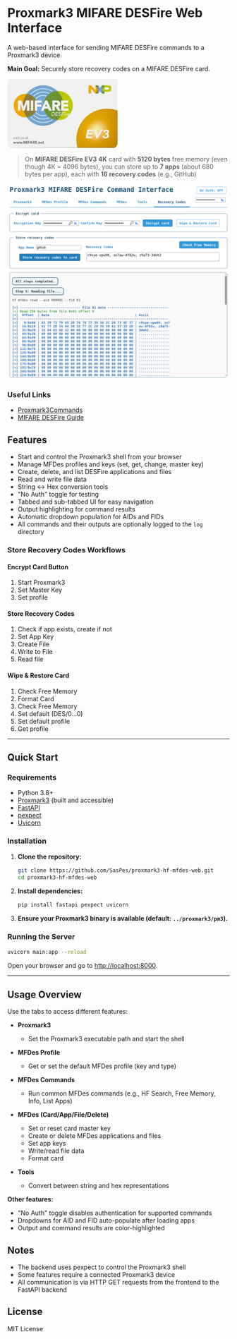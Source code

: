 # Proxmark3 MIFARE DESFire Web Interface

A web-based interface for sending MIFARE DESFire commands to a Proxmark3 device.  

**Main Goal:** Securely store recovery codes on a MIFARE DESFire card.

<img src="ss/MIFARE-DESFire-EV3.png" width="250">

> On **MIFARE DESFire EV3 4K** card with **5120 bytes** free memory (even though 4K = 4096 bytes), you can store up to **7 apps** (about 680 bytes per app), each with **16 recovery codes** (e.g., GitHub)

![Screenshot](ss/ss1.png)

### Useful Links

- [Proxmark3Commands](https://github.com/SasPes/Proxmark3Commands)
- [MIFARE DESFire Guide](https://github.com/SasPes/Proxmark3Commands/blob/main/MIFARE%20DESFire.md)

## Features

- Start and control the Proxmark3 shell from your browser
- Manage MFDes profiles and keys (set, get, change, master key)
- Create, delete, and list DESFire applications and files
- Read and write file data
- String \<-\> Hex conversion tools
- "No Auth" toggle for testing
- Tabbed and sub-tabbed UI for easy navigation
- Output highlighting for command results
- Automatic dropdown population for AIDs and FIDs
- All commands and their outputs are optionally logged to the `log` directory

### Store Recovery Codes Workflows

#### Encrypt Card Button

1. Start Proxmark3
2. Set Master Key
3. Set profile

#### Store Recovery Codes

1. Check if app exists, create if not
2. Set App Key
3. Create File
4. Write to File
5. Read file

#### Wipe & Restore Card

1. Check Free Memory
2. Format Card
3. Check Free Memory
4. Set default (DES/0...0)
5. Set default profile
6. Get profile

---

## Quick Start

### Requirements

- Python 3.8+
- [Proxmark3](https://github.com/Proxmark/proxmark3) (built and accessible)
- [FastAPI](https://fastapi.tiangolo.com/)
- [pexpect](https://pexpect.readthedocs.io/en/stable/)
- [Uvicorn](https://www.uvicorn.org/)

### Installation

1. **Clone the repository:**
    ```bash
    git clone https://github.com/SasPes/proxmark3-hf-mfdes-web.git
    cd proxmark3-hf-mfdes-web
    ```

2. **Install dependencies:**
    ```bash
    pip install fastapi pexpect uvicorn
    ```

3. **Ensure your Proxmark3 binary is available (default: `../proxmark3/pm3`).**

### Running the Server

```bash
uvicorn main:app --reload
```

Open your browser and go to [http://localhost:8000](http://localhost:8000).

---

## Usage Overview

Use the tabs to access different features:

- **Proxmark3**  
  - Set the Proxmark3 executable path and start the shell

- **MFDes Profile**  
  - Get or set the default MFDes profile (key and type)

- **MFDes Commands**  
  - Run common MFDes commands (e.g., HF Search, Free Memory, Info, List Apps)

- **MFDes (Card/App/File/Delete)**  
  - Set or reset card master key
  - Create or delete MFDes applications and files
  - Set app keys
  - Write/read file data
  - Format card

- **Tools**  
  - Convert between string and hex representations

**Other features:**
- "No Auth" toggle disables authentication for supported commands
- Dropdowns for AID and FID auto-populate after loading apps
- Output and command results are color-highlighted

## Notes

- The backend uses pexpect to control the Proxmark3 shell
- Some features require a connected Proxmark3 device
- All communication is via HTTP GET requests from the frontend to the FastAPI backend
## License

MIT License 